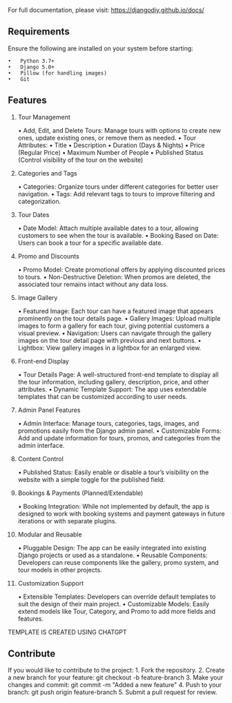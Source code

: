 For full documentation, please visit: https://djangodiy.github.io/docs/

## Requirements

Ensure the following are installed on your system before starting:

	•	Python 3.7+
	•	Django 5.0+
	•	Pillow (for handling images)
	•	Git


## Features


1. Tour Management

	•	Add, Edit, and Delete Tours: Manage tours with options to create new ones, update existing ones, or remove them as needed.
	•	Tour Attributes:
	•	Title
	•	Description
	•	Duration (Days & Nights)
	•	Price (Regular Price)
	•	Maximum Number of People
	•	Published Status (Control visibility of the tour on the website)

2. Categories and Tags

	•	Categories: Organize tours under different categories for better user navigation.
	•	Tags: Add relevant tags to tours to improve filtering and categorization.

3. Tour Dates

	•	Date Model: Attach multiple available dates to a tour, allowing customers to see when the tour is available.
	•	Booking Based on Date: Users can book a tour for a specific available date.

4. Promo and Discounts

	•	Promo Model: Create promotional offers by applying discounted prices to tours.
	•	Non-Destructive Deletion: When promos are deleted, the associated tour remains intact without any data loss.

5. Image Gallery

	•	Featured Image: Each tour can have a featured image that appears prominently on the tour details page.
	•	Gallery Images: Upload multiple images to form a gallery for each tour, giving potential customers a visual preview.
	•	Navigation: Users can navigate through the gallery images on the tour detail page with previous and next buttons.
	•	Lightbox: View gallery images in a lightbox for an enlarged view.

6. Front-end Display

	•	Tour Details Page: A well-structured front-end template to display all the tour information, including gallery, description, price, and other attributes.
	•	Dynamic Template Support: The app uses extendable templates that can be customized according to user needs.

7. Admin Panel Features

	•	Admin Interface: Manage tours, categories, tags, images, and promotions easily from the Django admin panel.
	•	Customizable Forms: Add and update information for tours, promos, and categories from the admin interface.

8. Content Control

	•	Published Status: Easily enable or disable a tour’s visibility on the website with a simple toggle for the published field.

9. Bookings & Payments (Planned/Extendable)

	•	Booking Integration: While not implemented by default, the app is designed to work with booking systems and payment gateways in future iterations or with separate plugins.

10. Modular and Reusable

	•	Pluggable Design: The app can be easily integrated into existing Django projects or used as a standalone.
	•	Reusable Components: Developers can reuse components like the gallery, promo system, and tour models in other projects.

11. Customization Support

	•	Extensible Templates: Developers can override default templates to suit the design of their main project.
	•	Customizable Models: Easily extend models like Tour, Category, and Promo to add more fields and features.

TEMPLATE IS CREATED USING CHATGPT


## Contribute
If you would like to contribute to the project:
	1.	Fork the repository.
    2.	Create a new branch for your feature:
        git checkout -b feature-branch
    3.	Make your changes and commit:
        git commit -m "Added a new feature"
    4.	Push to your branch:
        git push origin feature-branch
    5.	Submit a pull request for review.

